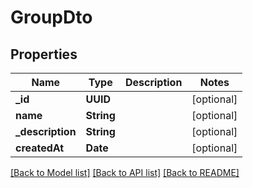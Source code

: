 # GroupDto

## Properties
Name | Type | Description | Notes
------------ | ------------- | ------------- | -------------
**_id** | **UUID** |  | [optional] 
**name** | **String** |  | [optional] 
**_description** | **String** |  | [optional] 
**createdAt** | **Date** |  | [optional] 

[[Back to Model list]](../README#documentation-for-models) [[Back to API list]](../README#documentation-for-api-endpoints) [[Back to README]](../README)


